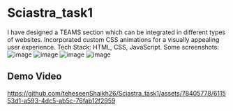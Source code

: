 # Sciastra_task1
I have designed a TEAMS section which can be integrated in different types of websites.
Incorporated custom CSS animations for a visually appealing user experience.
Tech Stack: HTML, CSS, JavaScript.
Some screenshots:
![image](https://github.com/teheseenShaikh26/Sciastra_task1/assets/78405778/090ea7e8-4510-4d56-a1d9-660d78091b1c)
![image](https://github.com/teheseenShaikh26/Sciastra_task1/assets/78405778/b1565e2d-86ca-48ac-a021-0ba76856b7bb)
![image](https://github.com/teheseenShaikh26/Sciastra_task1/assets/78405778/c6dfd4bf-c497-42c5-87b1-6322717706cb)
![image](https://github.com/teheseenShaikh26/Sciastra_task1/assets/78405778/56dc50fa-2a29-4fdc-8c4a-9080f97729e2)

## Demo Video 




https://github.com/teheseenShaikh26/Sciastra_task1/assets/78405778/611553d1-a593-4dc5-ab5c-76fab12f2959

